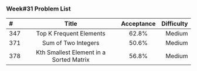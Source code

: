 ###       Week#31 Problem List

| #  | Title  | Acceptance | Difficulty
| :------------ |:---------------:| :-----:| -----:|
| 347     | Top K Frequent Elements |  62.8% | Medium  |
| 371     | Sum of Two Integers | 50.6% | Medium  |
| 378     | Kth Smallest Element in a Sorted Matrix |  56.8%  | Medium |

